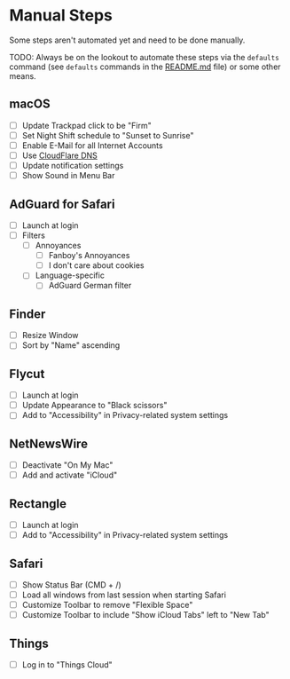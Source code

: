 # Manual Steps

Some steps aren't automated yet and need to be done manually.

TODO: Always be on the lookout to automate these steps via the `defaults` command (see `defaults` commands in the [README.md](./README.md#useful-commands) file) or some other means.

## macOS

- [ ] Update Trackpad click to be "Firm"
- [ ] Set Night Shift schedule to "Sunset to Sunrise"
- [ ] Enable E-Mail for all Internet Accounts
- [ ] Use [CloudFlare DNS](https://developers.cloudflare.com/1.1.1.1/setup-1.1.1.1/macos)
- [ ] Update notification settings
- [ ] Show Sound in Menu Bar

## AdGuard for Safari

- [ ] Launch at login
- [ ] Filters
  - [ ] Annoyances
    - [ ] Fanboy's Annoyances
    - [ ] I don't care about cookies
  - [ ] Language-specific
    - [ ] AdGuard German filter

## Finder

- [ ] Resize Window
- [ ] Sort by "Name" ascending

## Flycut

- [ ] Launch at login
- [ ] Update Appearance to "Black scissors"
- [ ] Add to "Accessibility" in Privacy-related system settings

## NetNewsWire

- [ ] Deactivate "On My Mac"
- [ ] Add and activate "iCloud"

## Rectangle

- [ ] Launch at login
- [ ] Add to "Accessibility" in Privacy-related system settings

## Safari

- [ ] Show Status Bar (CMD + /)
- [ ] Load all windows from last session when starting Safari
- [ ] Customize Toolbar to remove "Flexible Space"
- [ ] Customize Toolbar to include "Show iCloud Tabs" left to "New Tab"

## Things

- [ ] Log in to "Things Cloud"
